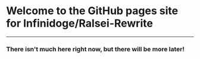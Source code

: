 # Welcome to the GitHub pages site for Infinidoge/Ralsei-Rewrite
***
### There isn't much here right now, but there will be more later!
